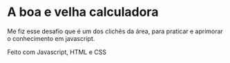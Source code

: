<h1>A boa e velha calculadora</h1>

<p>Me fiz esse desafio que é um dos clichês da área, para praticar e aprimorar o conhecimento em javascript.</p>

<p>Feito com Javascript, HTML e CSS</p>
